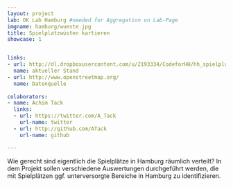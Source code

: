 ```yaml
---
layout: project
lab: OK Lab Hamburg #needed for Aggregation on Lab-Page
imgname: hamburg/wueste.jpg
title: Spielplatzwüsten kartieren
showcase: 1


links:
- url: http://dl.dropboxusercontent.com/u/2193334/CodeforHH/hh_spielplatzwuesten.html
  name: aktueller Stand
- url: http://www.openstreetmap.org/
  name: Datenquelle
  
colaborators:
- name: Achim Tack
  links:
  - url: https://twitter.com/A_Tack
    url-name: twitter
  - url: http://github.com/ATack
    url-name: github

---
```


Wie gerecht sind eigentlich die Spielplätze in Hamburg räumlich verteilt? In dem Projekt sollen verschiedene Auswertungen durchgeführt werden, die mit Spielplätzen ggf. unterversorgte Bereiche in Hamburg zu identifizieren.


